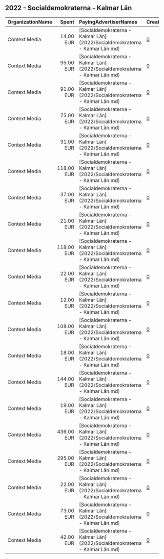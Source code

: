 ## 2022 - Socialdemokraterna - Kalmar Län 
|OrganizationName|Spent|PayingAdvertiserNames|CreativeUrls|Impressions|Genders|AgeBrackets|CountryCodes|BillingAddresses|CandidateBallotInformation|
|:---|---:|:---|:---|---:|:---|:---|:---|:---|:---|
|Context Media|14.00 EUR|[Socialdemokraterna - Kalmar Län](2022/Socialdemokraterna - Kalmar Län.md)|[0](https://www.snap.com/political-ads/asset/7fa5d2b35d870cc61e172e95ad1bc91313fb6e842c36c934df39cbf0e7c11900?mediaType=mp4)|2,837||18+|sweden|"Västra Norrlandsgatan 7 ,UMEÅ,90327,SE"||
|Context Media|95.00 EUR|[Socialdemokraterna - Kalmar Län](2022/Socialdemokraterna - Kalmar Län.md)|[0](https://www.snap.com/political-ads/asset/9eadc003a70ef9087c5a50ae1bc8fec912d31be992c7af912452825a0fbd48c3?mediaType=mp4)|32,077||17+|sweden|"Västra Norrlandsgatan 7 ,UMEÅ,90327,SE"||
|Context Media|91.00 EUR|[Socialdemokraterna - Kalmar Län](2022/Socialdemokraterna - Kalmar Län.md)|[0](https://www.snap.com/political-ads/asset/ef05dbbdfa31bc6d7a2e604fc735d4cb56ca584e77cd074a35c3f965f4136e33?mediaType=mp4)|16,315||18+|sweden|"Västra Norrlandsgatan 7 ,UMEÅ,90327,SE"||
|Context Media|75.00 EUR|[Socialdemokraterna - Kalmar Län](2022/Socialdemokraterna - Kalmar Län.md)|[0](https://www.snap.com/political-ads/asset/7fa5d2b35d870cc61e172e95ad1bc91313fb6e842c36c934df39cbf0e7c11900?mediaType=mp4)|12,510||18+|sweden|"Västra Norrlandsgatan 7 ,UMEÅ,90327,SE"||
|Context Media|31.00 EUR|[Socialdemokraterna - Kalmar Län](2022/Socialdemokraterna - Kalmar Län.md)|[0](https://www.snap.com/political-ads/asset/adae4ac32b136c9a332a9f1e54b5ed0e6abdcf987a3732450739a095d155e7d9?mediaType=mp4)|12,254||17+|sweden|"Västra Norrlandsgatan 7 ,UMEÅ,90327,SE"||
|Context Media|118.00 EUR|[Socialdemokraterna - Kalmar Län](2022/Socialdemokraterna - Kalmar Län.md)|[0](https://www.snap.com/political-ads/asset/7e99959485a61631cbf6032aa0f0804a2e12e8d9504359d85abc54f75d6acfee?mediaType=mp4)|23,070||18+|sweden|"Västra Norrlandsgatan 7 ,UMEÅ,90327,SE"||
|Context Media|37.00 EUR|[Socialdemokraterna - Kalmar Län](2022/Socialdemokraterna - Kalmar Län.md)|[0](https://www.snap.com/political-ads/asset/4e46a8329b12637626c88718f873ec3bdfd6fe62f787d6c6fccff6367223963b?mediaType=mp4)|7,099||18+|sweden|"Västra Norrlandsgatan 7 ,UMEÅ,90327,SE"||
|Context Media|21.00 EUR|[Socialdemokraterna - Kalmar Län](2022/Socialdemokraterna - Kalmar Län.md)|[0](https://www.snap.com/political-ads/asset/42908a05f84603860e489ce9283dbfc082dbaf1559fb94ddeea57cc41e064225?mediaType=mp4)|3,727||18+|sweden|"Västra Norrlandsgatan 7 ,UMEÅ,90327,SE"||
|Context Media|118.00 EUR|[Socialdemokraterna - Kalmar Län](2022/Socialdemokraterna - Kalmar Län.md)|[0](https://www.snap.com/political-ads/asset/1a7a4cbd9b0e314ac71b1847b5d73e4aec499fd9c9419988c4af2042c7a53e02?mediaType=mp4)|36,836||17+|sweden|"Västra Norrlandsgatan 7 ,UMEÅ,90327,SE"||
|Context Media|22.00 EUR|[Socialdemokraterna - Kalmar Län](2022/Socialdemokraterna - Kalmar Län.md)|[0](https://www.snap.com/political-ads/asset/28a89556851979dfb488b0095619765b1bdff176f14fbf65d5c4c549b26e403b?mediaType=mp4)|3,490||18+|sweden|"Västra Norrlandsgatan 7 ,UMEÅ,90327,SE"||
|Context Media|12.00 EUR|[Socialdemokraterna - Kalmar Län](2022/Socialdemokraterna - Kalmar Län.md)|[0](https://www.snap.com/political-ads/asset/4e46a8329b12637626c88718f873ec3bdfd6fe62f787d6c6fccff6367223963b?mediaType=mp4)|2,700||18+|sweden|"Västra Norrlandsgatan 7 ,UMEÅ,90327,SE"||
|Context Media|108.00 EUR|[Socialdemokraterna - Kalmar Län](2022/Socialdemokraterna - Kalmar Län.md)|[0](https://www.snap.com/political-ads/asset/436fddbc241b7368689d9415f0fd43f9775bd7ee2425e72a6b325741c67af62f?mediaType=mp4)|25,263||17+|sweden|"Västra Norrlandsgatan 7 ,UMEÅ,90327,SE"||
|Context Media|18.00 EUR|[Socialdemokraterna - Kalmar Län](2022/Socialdemokraterna - Kalmar Län.md)|[0](https://www.snap.com/political-ads/asset/28a89556851979dfb488b0095619765b1bdff176f14fbf65d5c4c549b26e403b?mediaType=mp4)|3,579||18+|sweden|"Västra Norrlandsgatan 7 ,UMEÅ,90327,SE"||
|Context Media|144.00 EUR|[Socialdemokraterna - Kalmar Län](2022/Socialdemokraterna - Kalmar Län.md)|[0](https://www.snap.com/political-ads/asset/ef05dbbdfa31bc6d7a2e604fc735d4cb56ca584e77cd074a35c3f965f4136e33?mediaType=mp4)|23,679||18+|sweden|"Västra Norrlandsgatan 7 ,UMEÅ,90327,SE"||
|Context Media|19.00 EUR|[Socialdemokraterna - Kalmar Län](2022/Socialdemokraterna - Kalmar Län.md)|[0](https://www.snap.com/political-ads/asset/42908a05f84603860e489ce9283dbfc082dbaf1559fb94ddeea57cc41e064225?mediaType=mp4)|3,970||18+|sweden|"Västra Norrlandsgatan 7 ,UMEÅ,90327,SE"||
|Context Media|436.00 EUR|[Socialdemokraterna - Kalmar Län](2022/Socialdemokraterna - Kalmar Län.md)|[0](https://www.snap.com/political-ads/asset/6d667e6be249e759cd021840a7c9f806da1cde7077f05b665892b7a6a74d99cf?mediaType=mp4)|87,051||17+|sweden|"Västra Norrlandsgatan 7 ,UMEÅ,90327,SE"||
|Context Media|295.00 EUR|[Socialdemokraterna - Kalmar Län](2022/Socialdemokraterna - Kalmar Län.md)|[0](https://www.snap.com/political-ads/asset/1677870c2acfb4210f6f5775732c1dda0efa39125cf40b4602e9ec2c8456409e?mediaType=mp4)|80,110||17+|sweden|"Västra Norrlandsgatan 7 ,UMEÅ,90327,SE"||
|Context Media|22.00 EUR|[Socialdemokraterna - Kalmar Län](2022/Socialdemokraterna - Kalmar Län.md)|[0](https://www.snap.com/political-ads/asset/7e99959485a61631cbf6032aa0f0804a2e12e8d9504359d85abc54f75d6acfee?mediaType=mp4)|3,570||18+|sweden|"Västra Norrlandsgatan 7 ,UMEÅ,90327,SE"||
|Context Media|73.00 EUR|[Socialdemokraterna - Kalmar Län](2022/Socialdemokraterna - Kalmar Län.md)|[0](https://www.snap.com/political-ads/asset/786c1f34a7b4bf3279991a0a6ad432beefc3839db28a25a72b30c4d3f6490812?mediaType=mp4)|21,923||17+|sweden|"Västra Norrlandsgatan 7 ,UMEÅ,90327,SE"||
|Context Media|42.00 EUR|[Socialdemokraterna - Kalmar Län](2022/Socialdemokraterna - Kalmar Län.md)|[0](https://www.snap.com/political-ads/asset/e3d6b0eeaef132e33ecf1b398dfba98294c0c47e7669e2e0088939242e40186b?mediaType=mp4)|13,217||17+|sweden|"Västra Norrlandsgatan 7 ,UMEÅ,90327,SE"||
